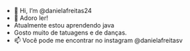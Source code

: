- 👋 Hi, I’m @danielafreitas24
- 👀 Adoro ler!
- Atualmente estou aprendendo java
- Gosto muito de tatuagens e de danças.                                                                  
- 📫 Você pode me encontrar no instagram @danielafreitasv                                                                           
   
<!---
danielafreitas24/danielafreitas24 is a ✨ special ✨ repository because its `README.md` (this file) appears on your GitHub profile.
You can click the Preview link to take a look at your changes.
--->
